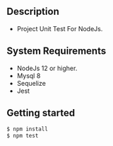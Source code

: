 ## Description

- Project Unit Test For NodeJs.

## System Requirements

- NodeJs 12 or higher.
- Mysql 8
- Sequelize
- Jest

## Getting started

```bash
$ npm install
$ npm test
```

